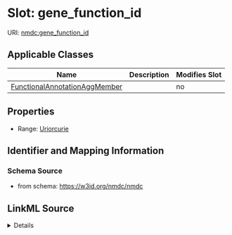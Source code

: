 # Slot: gene_function_id

URI: [nmdc:gene_function_id](https://w3id.org/nmdc/gene_function_id)



<!-- no inheritance hierarchy -->




## Applicable Classes

| Name | Description | Modifies Slot |
| --- | --- | --- |
[FunctionalAnnotationAggMember](FunctionalAnnotationAggMember.md) |  |  no  |







## Properties

* Range: [Uriorcurie](Uriorcurie.md)





## Identifier and Mapping Information







### Schema Source


* from schema: https://w3id.org/nmdc/nmdc




## LinkML Source

<details>
```yaml
name: gene_function_id
from_schema: https://w3id.org/nmdc/nmdc
rank: 1000
alias: gene_function_id
domain_of:
- FunctionalAnnotationAggMember
range: uriorcurie

```
</details>